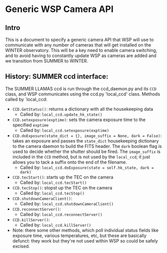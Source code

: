 # Generic WSP Camera API

## Intro
This is a document to specify a generic camera API that WSP will use to communicate with any number of cameras that will get installed on the WINTER observatory. This will be a key need to enable camera switching, and to avoid having to constantly update WSP as cameras are added and we transition from SUMMER to WINTER. 

## History: SUMMER ccd interface:
The SUMMER LLAMAS ccd is run through the ccd_daemon.py and its `CCD` class, and WSP communicates using the ccd.py 'local_ccd' class. 
Methods called by `local_ccd:
- `CCD.GetStatus()`: returns a dictionary with all the housekeeping data
  - Called by: `local_ccd.update_hk_state()`
- `CCD.setexposure(exptime)`: sets the camera exposure time to the specified `exptime`
  - Called by: `local_ccd.setexposure(exptime)`
- `CCD.doExposure(state_dict = {}, image_suffix = None, dark = False)`: takes an exposure and passes the `state_dict` housekeeping dictionary to the camera daemon to build the FITS header. The `dark` boolean flag is used to decide whether the shutter should be fired. The `image_suffix` is included in the `CCD` method, but is not used by the `local_ccd`; it just allows you to tack a suffix onto the end of the filename.
  - Called by: `local_ccd.doExposure(state = self.hk_state, dark = dark)`
- `CCD.tecStart()`: starts up the TEC on the camera
  - Called by: `local_ccd.tecStart()`
- `CCD.tecStop()`: stopst up the TEC on the camera
  - Called by: `local_ccd.tecStop()`
- `CCD.shutdownCameraClient()`:
  - Called by: `local_ccd.shutdownCameraClient()`
- `CCD.reconnectServer()`:
  - Called by: `local_ccd.reconnectServer()`
- `CCD.killServer()`:
  - Called by: `local_ccd.killServer()`
- Note: there some other methods, which poll individual status fields like exposure time, various temperatures, etc, but these are basically defunct: they work but they're not used within WSP so could be safely excised.
  


